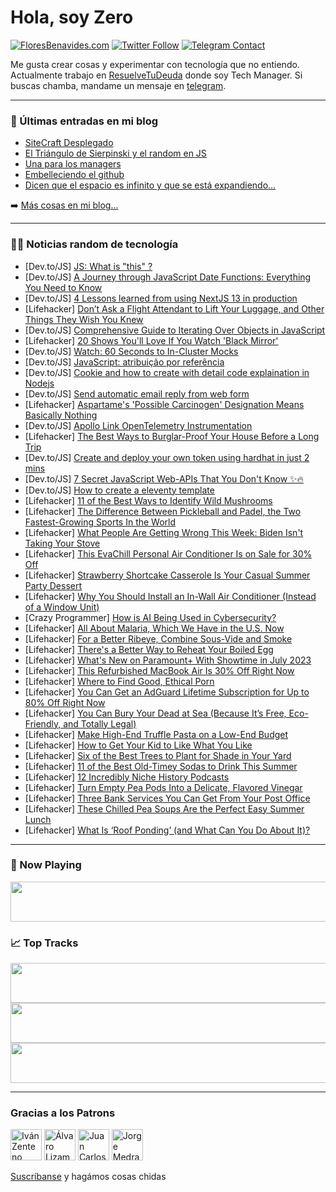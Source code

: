 # Hola, soy Zero

[![FloresBenavides.com](https://img.shields.io/website?down_message=oops&label=MiBlog&style=for-the-badge&up_message=online&url=https%3A%2F%2Ffloresbenavides.com)](https://floresbenavides.com) [![Twitter Follow](https://img.shields.io/twitter/follow/ZeroDragon?color=%231DA1F2&label=Follow&logo=twitter&logoColor=ffffff&style=for-the-badge)](https://twitter.com/zerodragon) [![Telegram Contact](https://img.shields.io/badge/escr%C3%ADbeme-ZeroDragon-%2326A5E4?style=for-the-badge&logo=telegram)](https://t.me/zerodragon)

Me gusta crear cosas y experimentar con tecnología que no entiendo.
Actualmente trabajo en [ResuelveTuDeuda](http://github.com/resuelve) donde soy Tech Manager.
Si buscas chamba, mandame un mensaje en [telegram](https://t.me/zerodragon).

---

### 📕 Últimas entradas en mi blog
<!-- BLOG-POST-LIST:START -->
- [SiteCraft Desplegado](https://floresbenavides.com/sitecraft-desplegado/)
- [El Triángulo de Sierpinski y el random en JS](https://floresbenavides.com/el-triangulo-de-sierpinski-y-el-random-en-js/)
- [Una para los managers](https://floresbenavides.com/una-para-los-managers/)
- [Embelleciendo el github](https://floresbenavides.com/embelleciendo-el-github/)
- [Dicen que el espacio es infinito y que se está expandiendo…](https://floresbenavides.com/dicen-que-el-espacio-es-infinito-y-que-se-esta-expandiendo/)
<!-- BLOG-POST-LIST:END -->

➡️ [Más cosas en mi blog...](https://floresbenavides.com)

---

### 👨‍💻 Noticias random de tecnología
<!-- TECH-POSTS:START -->
- [Dev.to/JS] [JS: What is &quot;this&quot; ?](https://dev.to/angdecoder/js-what-is-this--4c5h)
- [Dev.to/JS] [A Journey through JavaScript Date Functions: Everything You Need to Know](https://dev.to/itsshaikhaj/a-journey-through-javascript-date-functions-everything-you-need-to-know-3f5i)
- [Dev.to/JS] [4 Lessons learned from using NextJS 13 in production](https://dev.to/miki-digital/4-lessons-learned-from-using-nextjs-13-in-production-4ff6)
- [Lifehacker] [Don’t Ask a Flight Attendant to Lift Your Luggage, and Other Things They Wish You Knew](https://lifehacker.com/don-t-ask-a-flight-attendant-to-lift-your-luggage-and-1850586514)
- [Dev.to/JS] [Comprehensive Guide to Iterating Over Objects in JavaScript](https://dev.to/itsshaikhaj/comprehensive-guide-to-iterating-over-objects-in-javascript-2afk)
- [Lifehacker] [20 Shows You&#39;ll Love If You Watch &#39;Black Mirror&#39;](https://lifehacker.com/20-shows-youll-love-if-you-watch-black-mirror-1850575004)
- [Dev.to/JS] [Watch: 60 Seconds to In-Cluster Mocks](https://dev.to/skyrampmia/watch-60-seconds-to-in-cluster-mocks-3llg)
- [Dev.to/JS] [JavaScript: atribuição por referência](https://dev.to/cristuker/javascript-atribuicao-por-referencia-528f)
- [Dev.to/JS] [Cookie and how to create with detail code explaination in Nodejs](https://dev.to/gaurbprajapati/cookie-and-how-to-create-with-detail-code-explaination-in-nodejs-3be7)
- [Dev.to/JS] [Send automatic email reply from web form](https://dev.to/irishgeoff11/send-automatic-email-reply-from-web-form-1m4m)
- [Lifehacker] [Aspartame&#39;s &#39;Possible Carcinogen&#39; Designation Means Basically Nothing](https://lifehacker.com/aspartames-possible-carcinogen-designation-means-basica-1850590970)
- [Dev.to/JS] [Apollo Link OpenTelemetry Instrumentation](https://dev.to/telemetryhub/apollo-link-opentelemetry-instrumentation-mbb)
- [Lifehacker] [The Best Ways to Burglar-Proof Your House Before a Long Trip](https://lifehacker.com/the-best-ways-to-burglar-proof-your-house-before-a-long-1850579009)
- [Dev.to/JS] [Create and deploy your own token using hardhat in just 2 mins](https://dev.to/ankitsahu/create-and-deploy-your-own-token-using-hardhat-in-just-2-mins-2d5i)
- [Dev.to/JS] [7 Secret JavaScript Web-APIs That You Don&#39;t Know ✨🔥](https://dev.to/akashpattnaik/7-secret-javascript-web-apis-that-you-dont-know-4p57)
- [Dev.to/JS] [How to create a eleventy template](https://dev.to/irishgeoff11/how-to-create-a-eleventy-template-3cf3)
- [Lifehacker] [11 of the Best Ways to Identify Wild Mushrooms](https://lifehacker.com/11-of-the-best-ways-to-identify-wild-mushrooms-1850589488)
- [Lifehacker] [The Difference Between Pickleball and Padel, the Two Fastest-Growing Sports In the World](https://lifehacker.com/the-difference-between-pickleball-and-padel-the-two-fa-1850589164)
- [Lifehacker] [What People Are Getting Wrong This Week: Biden Isn&#39;t Taking Your Stove](https://lifehacker.com/biden-isnt-taking-your-stove-1850588538)
- [Lifehacker] [This EvaChill Personal Air Conditioner Is on Sale for 30% Off](https://lifehacker.com/this-evachill-personal-air-conditioner-is-on-sale-for-3-1850584517)
- [Lifehacker] [Strawberry Shortcake Casserole Is Your Casual Summer Party Dessert](https://lifehacker.com/strawberry-shortcake-casserole-is-your-casual-summer-pa-1850587938)
- [Lifehacker] [Why You Should Install an In-Wall Air Conditioner &lpar;Instead of a Window Unit&rpar;](https://lifehacker.com/why-you-should-install-an-in-wall-air-conditioner-inst-1850586290)
- [Crazy Programmer] [How is AI Being Used in Cybersecurity?](https://www.thecrazyprogrammer.com/2023/06/how-is-ai-being-used-in-cybersecurity.html)
- [Lifehacker] [All About Malaria, Which We Have in the U.S. Now](https://lifehacker.com/all-about-malaria-which-we-have-in-the-u-s-now-1850588268)
- [Lifehacker] [For a Better Ribeye, Combine Sous-Vide and Smoke](https://lifehacker.com/for-a-better-ribeye-combine-sous-vide-and-smoke-1850586654)
- [Lifehacker] [There&#39;s a Better Way to Reheat Your Boiled Egg](https://lifehacker.com/theres-a-better-way-to-reheat-your-boiled-egg-1850586297)
- [Lifehacker] [What&#39;s New on Paramount+ With Showtime in July 2023](https://lifehacker.com/whats-new-on-paramount-with-showtime-in-july-2023-1850587543)
- [Lifehacker] [This Refurbished MacBook Air Is 30% Off Right Now](https://lifehacker.com/this-refurbished-macbook-air-is-30-off-right-now-1850579601)
- [Lifehacker] [Where to Find Good, Ethical Porn](https://lifehacker.com/where-to-find-good-ethical-porn-1850584141)
- [Lifehacker] [You Can Get an AdGuard Lifetime Subscription for Up to 80% Off Right Now](https://lifehacker.com/you-can-get-an-adguard-lifetime-subscription-for-up-to-1850579586)
- [Lifehacker] [You Can Bury Your Dead at Sea &lpar;Because It’s Free, Eco-Friendly, and Totally Legal&rpar;](https://lifehacker.com/you-can-bury-your-dead-at-sea-because-it-s-free-eco-f-1850584474)
- [Lifehacker] [Make High-End Truffle Pasta on a Low-End Budget](https://lifehacker.com/make-high-end-truffle-pasta-on-a-low-end-budget-1850583142)
- [Lifehacker] [How to Get Your Kid to Like What You Like](https://lifehacker.com/how-to-get-your-kid-to-like-what-you-like-1850582431)
- [Lifehacker] [Six of the Best Trees to Plant for Shade in Your Yard](https://lifehacker.com/six-of-the-best-trees-to-plant-for-shade-in-your-yard-1850584777)
- [Lifehacker] [11 of the Best Old-Timey Sodas to Drink This Summer](https://lifehacker.com/11-of-the-best-old-timey-sodas-to-drink-this-summer-1850583260)
- [Lifehacker] [12 Incredibly Niche History Podcasts](https://lifehacker.com/12-incredibly-niche-history-podcasts-1850551986)
- [Lifehacker] [Turn Empty Pea Pods Into a Delicate, Flavored Vinegar](https://lifehacker.com/turn-empty-pea-pods-into-a-delicate-flavored-vinegar-1850577137)
- [Lifehacker] [Three Bank Services You Can Get From Your Post Office](https://lifehacker.com/three-bank-services-you-can-get-from-your-post-office-1850581513)
- [Lifehacker] [These Chilled Pea Soups Are the Perfect Easy Summer Lunch](https://lifehacker.com/these-chilled-pea-soups-are-the-perfect-easy-summer-lun-1850577386)
- [Lifehacker] [What Is ‘Roof Ponding’ &lpar;and What Can You Do About It&rpar;?](https://lifehacker.com/what-is-roof-ponding-and-what-can-you-do-about-it-1850581538)<!-- TECH-POSTS:END -->

---

### 🎵 Now Playing
<a href="https://spotify-now-playing-dun.vercel.app/now-playing?open"><img src="https://spotify-now-playing-dun.vercel.app/now-playing" width="540" height="64"></a>

### 📈 Top Tracks
<a href="https://spotify-now-playing-dun.vercel.app/top-tracks?i=1&open"><img src="https://spotify-now-playing-dun.vercel.app/top-tracks?i=1" width="540" height="64"></a>
<a href="https://spotify-now-playing-dun.vercel.app/top-tracks?i=2&open"><img src="https://spotify-now-playing-dun.vercel.app/top-tracks?i=2" width="540" height="64"></a>
<a href="https://spotify-now-playing-dun.vercel.app/top-tracks?i=3&open"><img src="https://spotify-now-playing-dun.vercel.app/top-tracks?i=3" width="540" height="64"></a>

---

### Gracias a los Patrons
[<img src="https://avatars.githubusercontent.com/u/243380?v=4" alt="Iván Zenteno" width="50px">](https://github.com/k001) [<img src="https://avatars.githubusercontent.com/u/19955639?v=4" alt="Álvaro Lizama" width="50px">](https://github.com/alvarolizama) [<img src="https://avatars.githubusercontent.com/u/2718753?v=4" alt="Juan Carlos Ruiz" width="50px">](https://github.com/JuanCrg90) [<img src="https://avatars.githubusercontent.com/u/37025?v=4" alt="Jorge Medrano" width="50px">](https://github.com/h1pp1e) 

[Suscríbanse](https://www.patreon.com/zerodragon) y hagámos cosas chidas
